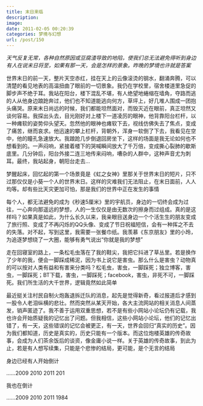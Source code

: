 ```yaml
---
title: 末日来临
description: 
image: 
date: 2011-02-05 00:20:39
categories: 梦境与幻想
url: /post/150
---
```


_天气反复无常，各种自然原因或豆腐渣导致的地陷，使我们总无法避免得听到身边有人在说末日将至，如果有那一天，会是怎样的景象。昨晚的梦境也许就是答案_

世界末日的前一天，整片天空赤红，挂在天上的云像滚烫的钢水，翻涌奔腾，可以清楚的看见地表的高温扭曲了眼前的一切景象。我仍在学校里，宿舍楼道里急促的脚步声不绝于耳。我站在阳台，楼下混乱不堪，有人绝望地蜷缩在墙角，夺路而逃的人从他身边踉跄奔过，他们也不知道能逃向何方，草坪上，好几堆人围成一团抱头痛哭。原来末日尚远的时候，我们都能坦然面对，而毁灭近在眼前，真正坦然又谈何容易。我探出头去，目光刚好对上楼下一道凌厉的眼神，他背靠阳台栏杆，以一种瘫软的姿势仰头望天。忽然他的眼神也瘫软下去，视线仿佛失去了焦点，变成了痛苦，继而哀求。他迅速的攀上栏杆，背朝外，浑身一软倒了下去，我看见在空中，他的瞳孔急速放大。我踉跄几步倒退回房坐下，这样的场面是我无论如何也不想看到的。一声闷响，紧接着楼下的哭喊瞬间放大了千万倍，变成撕心裂肺的歇斯底里。几分钟后，阳台外接二连三地传来闷响，嘈杂的人群中，这种声音尤为刺耳。最终，我站起身，朝阳台走去…

梦醒起床，回忆起的第一个场景竟是《虹之女神》里那关于世界末日的短片，只不过那仅仅是小葵一个人的世界末日。这样的灾难我们无法阻止，在末日面前，人人均等。却有些比天灾更加可怕，那是我们的世界中正在发生的事情

每个人，都无法避免的成为《秒速5厘米》里的宇航员，身边的一切终会成为过往，一心奔向那遥远的梦想，人的一生仅仅是由无数次的擦身而过组成。真的是这样吗？如果真是如此，为什么长久以来，我亲眼目送身边一个个活生生的朋友变成了旅行照、变成了不再闪烁的QQ头像、变成了节日祝福短信，会有一种挥之不去的失落。对不起，写到这里，我需要一张餐巾纸。我羡慕《东京朋友》里的小玲，为追逐梦想绕了一大圈，能够有勇气说出“你就是我的梦想”

走在回寝室的路上，一条松毛虫落在了我的鞋尖，我把它抖进了草丛里。若是换作了少年的我，便会一脚踩成稀泥，因为书上说它是害虫。那么什么是害虫？动物真的可以按对人类有益和有害来分类吗？松毛虫，害虫，一脚踩死；独立博客，害虫，一脚踩死；BT下载，害虫，一脚踩死；facebook，害虫，非死不可，一脚踩死。我们所生活的大千世界，逻辑竟然如此简单

最近挺关注村民自制火炮轰退拆迁队的消息，起先是觉得新奇，看过报道后才感到一股令人老泪纵横的悲壮。然而突然从某天开始，各大主流网站的相关消息人间蒸发，销声匿迹了。我不善于运用双重思想，若不是有些小网站小论坛仍有记载，我也许会开始质疑我的记忆出了问题。但我相信，这些小网站小论坛，他们的记忆出错了，有一天，这些错误的记忆会被更正，有一天，世界会回归“真实的历史”。因为我们都知道，历史是真实的，历史只能有一个版本。而这位炮楼英雄的传奇故事，会成为人们茶余饭后的谈资，像金庸小说一样。关于英雄的传奇故事，到此为止，若是有人想写续集，只能是个悲惨的结局，更可能，是个无言的结局

身边已经有人开始倒计

……2009 2010 2011 201

我也在倒计

……2009 2010 2011 1984